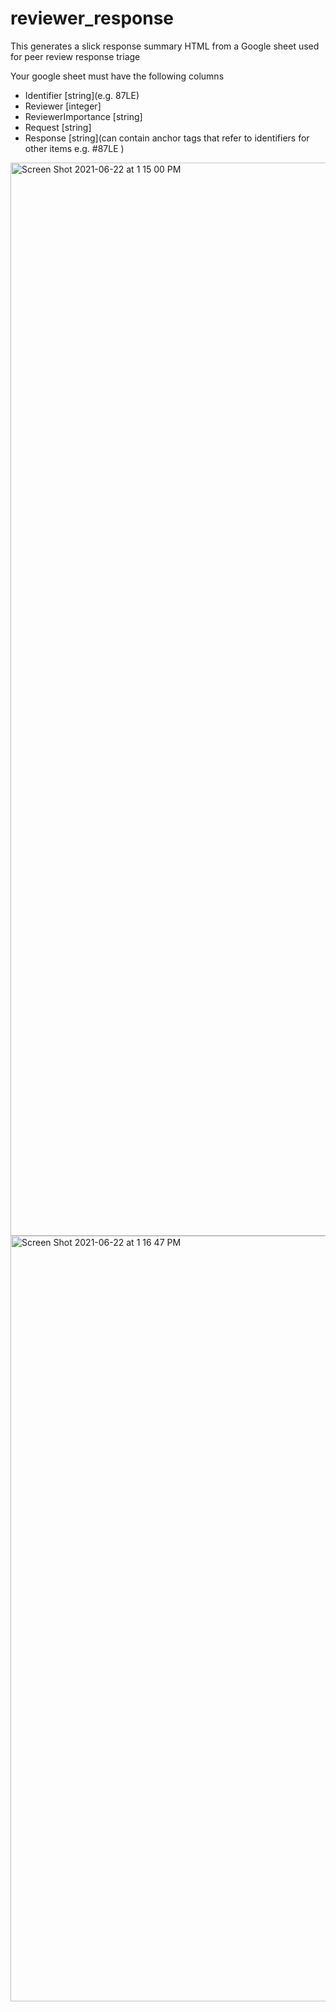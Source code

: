 # reviewer_response

This generates a slick response summary HTML from a Google sheet used for peer review response triage

Your google sheet must have the following columns
- Identifier [string](e.g. 87LE)
- Reviewer [integer]
- ReviewerImportance [string]
- Request [string]
- Response [string](can contain anchor tags that refer to identifiers for other items e.g. #87LE )

<img width="1717" alt="Screen Shot 2021-06-22 at 1 15 00 PM" src="https://user-images.githubusercontent.com/147991/122985880-ef95f900-d35b-11eb-8bb8-e8d6bbfe0225.png">
<img width="1225" alt="Screen Shot 2021-06-22 at 1 16 47 PM" src="https://user-images.githubusercontent.com/147991/122986049-253ae200-d35c-11eb-89b5-cd2441bffb31.png">
